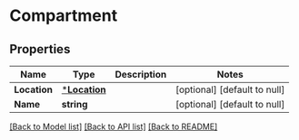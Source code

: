 # Compartment

## Properties
Name | Type | Description | Notes
------------ | ------------- | ------------- | -------------
**Location** | [***Location**](Location.md) |  | [optional] [default to null]
**Name** | **string** |  | [optional] [default to null]

[[Back to Model list]](../README.md#documentation-for-models) [[Back to API list]](../README.md#documentation-for-api-endpoints) [[Back to README]](../README.md)

